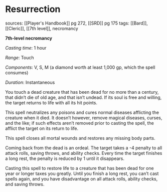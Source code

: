 # Resurrection
sources: [[Player's Handbook]] pg 272, [[SRD]] pg 175
tags: [[Bard]], [[Cleric]], [[7th level]], necromancy

**7th-level necromancy**

*Casting time*: 1 hour

*Range*: Touch

*Components*: V, S, M (a diamond worth at least 1,000 gp, which the spell consumes)

*Duration*: Instantaneous

You touch a dead creature that has been dead for no more than a century, that didn’t die of old age, and that isn’t undead. If its soul is free and willing, the target returns to life with all its hit points.

This spell neutralizes any poisons and cures normal diseases afflicting the creature when it died. It doesn’t however, remove magical diseases, curses, and the like; if such effects aren’t removed prior to casting the spell, the afflict the target on its return to life.

This spell closes all mortal wounds and restores any missing body parts.

Coming back from the dead is an ordeal. The target takes a -4 penalty to all attack rolls, saving throws, and ability checks. Every time the target finishes a long rest, the penalty is reduced by 1 until it disappears.

Casting this spell to restore life to a creature that has been dead for one year or longer taxes you greatly. Until you finish a long rest, you can’t cast spells again, and you have disadvantage on all attack rolls, ability checks, and saving throws.

